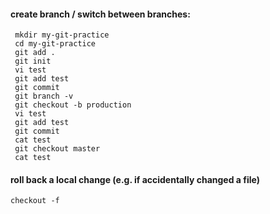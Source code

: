#### create branch / switch between branches:

```
 mkdir my-git-practice
 cd my-git-practice
 git add .
 git init
 vi test
 git add test
 git commit
 git branch -v
 git checkout -b production
 vi test 
 git add test
 git commit 
 cat test 
 git checkout master
 cat test 
```

#### roll back a local change (e.g. if accidentally changed a file)
```
checkout -f
```

